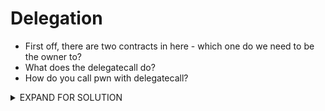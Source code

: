 # Delegation

* First off, there are two contracts in here - which one do we need to be the owner to?
* What does the delegatecall do?
* How do you call pwn with delegatecall?

<details>
  <summary>EXPAND FOR SOLUTION</summary>
  <p>

The solution is essentially to call the pwn() function under the execution of the Delegation contract. The risk is that delegate contracts have complete access to your current contract that you call it from.

To sucessfully execute this, we first need to figure out the sha3 address of the function pwn. Luckily web3 has a sha3 function.

`web3.sha3("pwn()")`

By passing the name of the function, with arguments if necessary, you will get the full sha3 of the function.

Solidity only uses the first four bytes of the hash - so cutting it up would be `0xdd365b8b`

Now if we call the fallback function with the parameter of the pwn function, it will execute under the current contract - similar to something like inherited classes.

contract.sendTransaction({data: "0xdd365b8b"})

We should now be the owner if executed correctly.

`await contract.owner()`

  </p>
</details>
